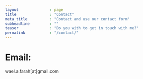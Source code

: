 ```yaml
---
layout              : page
title               : "Contact"
meta_title          : "Contact and use our contact form"
subheadline         : ""
teaser              : "Do you with to get in touch with me?"
permalink           : "/contact/"
---
```

# Email:
wael.a.farah[at]gmail.com
